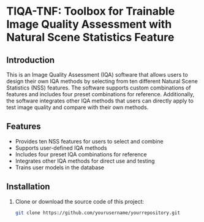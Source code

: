 # TIQA-TNF: Toolbox for Trainable Image Quality Assessment with Natural Scene Statistics Feature 

## Introduction
This is an Image Quality Assessment (IQA) software that allows users to design their own IQA methods by selecting from ten different Natural Scene Statistics (NSS) features. The software supports custom combinations of features and includes four preset combinations for reference. Additionally, the software integrates other IQA methods that users can directly apply to test image quality and compare with their own methods.

## Features
- Provides ten NSS features for users to select and combine
- Supports user-defined IQA methods
- Includes four preset IQA combinations for reference
- Integrates other IQA methods for direct use and testing
- Trains user models in the database

## Installation
1. Clone or download the source code of this project:
   ```bash
   git clone https://github.com/yourusername/yourrepository.git